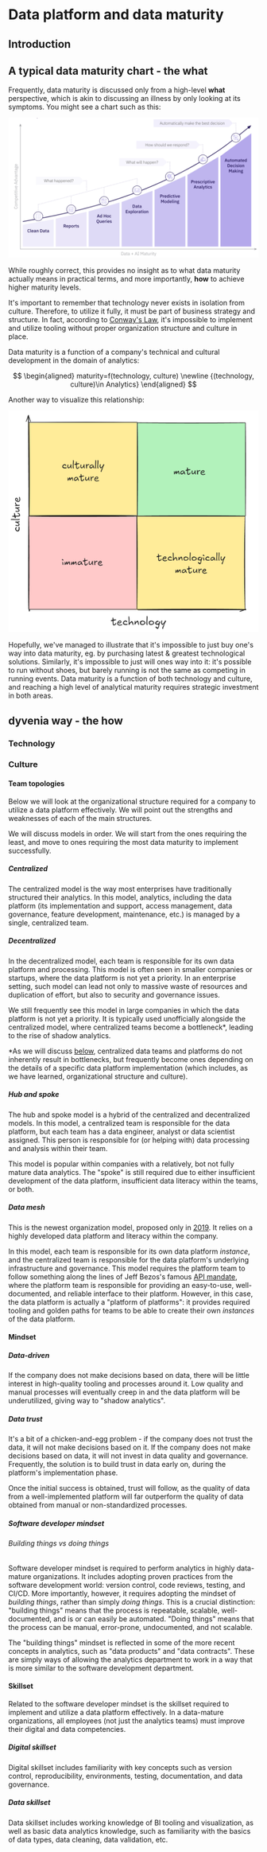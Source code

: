# Data platform and data maturity

## Introduction

## A typical data maturity chart - the what

Frequently, data maturity is discussed only from a high-level **what** perspective, which is akin to discussing an illness by only looking at its symptoms. You might see a chart such as this:

![data maturity diagram](../assets/images/data-platform_data-maturity-curve.png)

While roughly correct, this provides no insight as to what data maturity actually means in practical terms, and more importantly, **how** to achieve higher maturity levels.

It's important to remember that technology never exists in isolation from culture. Therefore, to utilize it fully, it must be part of business strategy and structure. In fact, according to [Conway's Law](https://en.wikipedia.org/wiki/Conway%27s_law), it's impossible to implement and utilize tooling without proper organization structure and culture in place.

Data maturity is a function of a company's technical and cultural development in the domain of analytics:

$$
\begin{aligned}
maturity=f(technology, culture)
\newline
{(technology, culture)\in Analytics}
\end{aligned}
$$

Another way to visualize this relationship:

![data maturity diagram](../assets/images/data-platform_data-maturity.png)

Hopefully, we've managed to illustrate that it's impossible to just buy one's way into data maturity, eg. by purchasing latest & greatest technological solutions. Similarly, it's impossible to just will ones way into it: it's possible to run without shoes, but barely running is not the same as competing in running events. Data maturity is a function of both technology and culture, and reaching a high level of analytical maturity requires strategic investment in both areas.

## dyvenia way - the how

### Technology

### Culture

#### Team topologies

Below we will look at the organizational structure required for a company to utilize a data platform effectively. We will point out the strengths and weaknesses of each of the main structures.

We will discuss models in order. We will start from the ones requiring the least, and move to ones requiring the most data maturity to implement successfully.

##### Centralized

The centralized model is the way most enterprises have traditionally structured their analytics. In this model, analytics, including the data platform (its implementation and support, access management, data governance, feature development, maintenance, etc.) is managed by a single, centralized team.

##### Decentralized

In the decentralized model, each team is responsible for its own data platform and processing. This model is often seen in smaller companies or startups, where the data platform is not yet a priority. In an enterprise setting, such model can lead not only to massive waste of resources and duplication of effort, but also to security and governance issues.

We still frequently see this model in large companies in which the data platform is not yet a priority. It is typically used unofficially alongside the centralized model, where centralized teams become a bottleneck*, leading to the rise of shadow analytics.

*As we will discuss [below](#data-mesh), centralized data teams and platforms do not inherently result in bottlenecks, but frequently become ones depending on the details of a specific data platform implementation (which includes, as we have learned, organizational structure and culture).

##### Hub and spoke

The hub and spoke model is a hybrid of the centralized and decentralized models. In this model, a centralized team is responsible for the data platform, but each team has a data engineer, analyst or data scientist assigned. This person is responsible for (or helping with) data processing and analysis within their team.

This model is popular within companies with a relatively, bot not fully mature data analytics. The "spoke" is still required due to either insufficient development of the data platform, insufficient data literacy within the teams, or both.

##### Data mesh

This is the newest organization model, proposed only in [2019](https://martinfowler.com/articles/data-monolith-to-mesh.html). It relies on a highly developed data platform and literacy within the company.

In this model, each team is responsible for its own data platform *instance*, and the centralized team is responsible for the data platform's underlying infrastructure and governance. This model requires the platform team to follow something along the lines of Jeff Bezos's famous [API mandate](https://konghq.com/blog/enterprise/api-mandate), where the platform team is responsible for providing an easy-to-use, well-documented, and reliable interface to their platform. However, in this case, the data platform is actually a "platform of platforms": it provides required tooling and golden paths for teams to be able to create their own *instances* of the data platform.

#### Mindset

##### Data-driven

If the company does not make decisions based on data, there will be little interest in high-quality tooling and processes around it. Low quality and manual processes will eventually creep in and the data platform will be underutilized, giving way to "shadow analytics".

##### Data trust

It's a bit of a chicken-and-egg problem - if the company does not trust the data, it will not make decisions based on it. If the company does not make decisions based on data, it will not invest in data quality and governance. Frequently, the solution is to build trust in data early on, during the platform's implementation phase.

Once the initial success is obtained, trust will follow, as the quality of data from a well-implemented platform will far outperform the quality of data obtained from manual or non-standardized processes.

##### Software developer mindset

###### Building things vs doing things

Software developer mindset is required to perform analytics in highly data-mature organizations. It includes adopting proven practices from the software development world: version control, code reviews, testing, and CI/CD. More importantly, however, it requires adopting the mindset of *building things*, rather than simply *doing things*. This is a crucial distinction: "building things" means that the process is repeatable, scalable, well-documented, and is or can easily be automated. "Doing things" means that the process can be manual, error-prone, undocumented, and not scalable.

The "building things" mindset is reflected in some of the more recent concepts in analytics, such as "data products" and "data contracts". These are simply ways of allowing the analytics department to work in a way that is more similar to the software development department.

#### Skillset

Related to the software developer mindset is the skillset required to implement and utilize a data platform effectively. In a data-mature organizations, all employees (not just the analytics teams) must improve their digital and data competencies.

##### Digital skillset

Digital skillset includes familiarity with key concepts such as version control, reproducibility, environments, testing, documentation, and data governance.

##### Data skillset

Data skillset includes working knowledge of BI tooling and visualization, as well as basic data analytics knowledge, such as familiarity with the basics of data types, data cleaning, data validation, etc.

